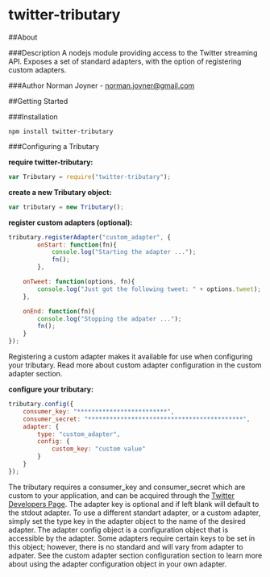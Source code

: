 twitter-tributary
=================

##About

###Description
A nodejs module providing access to the Twitter streaming API. Exposes a set of standard adapters, with the option of registering custom adapters.

###Author
Norman Joyner - norman.joyner@gmail.com

##Getting Started

###Installation
```
npm install twitter-tributary
```

###Configuring a Tributary

**require twitter-tributary:**
```javascript
var Tributary = require("twitter-tributary");
```

**create a new Tributary object:**
```javascript
var tributary = new Tributary();
```

**register custom adapters (optional):**
```javascript
tributary.registerAdapter("custom_adapter", {
        onStart: function(fn){
            console.log("Starting the adapter ...");
            fn();
        },

    onTweet: function(options, fn){
        console.log("Just got the following tweet: " + options.tweet);
    },

    onEnd: function(fn){
        console.log("Stopping the adpater ...");
        fn();
    }
});
```

Registering a custom adapter makes it available for use when configuring your tributary.
Read more about custom adapter configuration in the custom adapter section.

**configure your tributary:**
```javascript
tributary.config({
    consumer_key: "*************************",
    consumer_secret: "*******************************************",
    adapter: {
        type: "custom_adapter",
        config: {
            custom_key: "custom value"
        }
    }
});
```

The tributary requires a consumer_key and consumer_secret which are custom to your application, and can be acquired through the [Twitter Developers Page](https://dev.twitter.com).
The adapter key is optional and if left blank will default to the stdout adapter.
To use a different standart adapter, or a custom adapter, simply set the type key in the adapter object to the name of the desired adapter.
The adapter config object is a configuration object that is accessible by the adapter.
Some adapters require certain keys to be set in this object; however, there is no standard and will vary from adapter to adpater.
See the custom adapter section configuration section to learn more about using the adapter configuration object in your own adapter.
